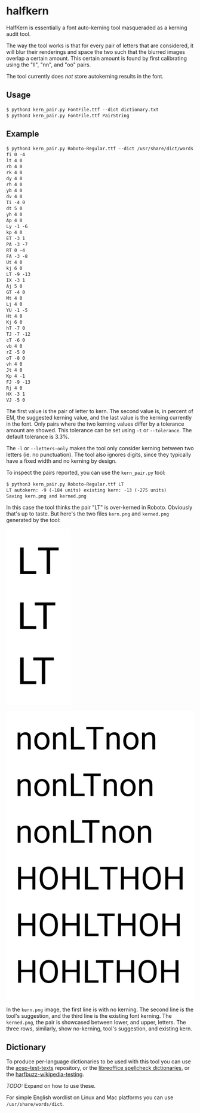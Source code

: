 # halfkern

HalfKern is essentially a font auto-kerning tool masqueraded as a
kerning audit tool.

The way the tool works is that for every pair of letters that
are considered, it will blur their renderings and space the
two such that the blurred images overlap a certain amount.
This certain amount is found by first calibrating using the
"ll", "nn", and "oo" pairs.

The tool currently does _not_ store autokerning results in the font.

## Usage

```
$ python3 kern_pair.py FontFile.ttf --dict dictionary.txt
$ python3 kern_pair.py FontFile.ttf PairString
```

## Example

```
$ python3 kern_pair.py Roboto-Regular.ttf --dict /usr/share/dict/words
fi 0 -4
lt 4 0
rb 4 0
rk 4 0
dy 4 0
rh 4 0
yb 4 0
dv 4 0
Ti -4 0
dt 5 0
yh 4 0
Ap 4 0
Ly -1 -6
kp 4 0
ET -3 1
PA -3 -7
RT 0 -4
FA -3 -8
Ut 4 0
kj 6 0
LT -9 -13
IX -3 1
Aj 5 0
GT -4 0
Mt 4 0
Lj 4 0
YU -1 -5
Ht 4 0
Kj 6 0
hT -7 0
TJ -7 -12
cT -6 0
vb 4 0
rZ -5 0
oT -8 0
vh 4 0
Jt 4 0
Kp 4 -1
FJ -9 -13
Rj 4 0
HX -3 1
VJ -5 0
```

The first value is the pair of letter to kern. The second value is, in percent
of EM, the suggested kerning value, and the last value is the kerning currently
in the font.  Only pairs where the two kerning values differ by a tolerance
amount are showed.  This tolerance can be set using `-t` or `--tolerance`.
The default tolerance is 3.3%.

The `-l` or `--letters-only` makes the tool only consider kerning between
two letters (ie. no punctuation).  The tool also ignores digits, since they
typically have a fixed width and no kerning by design.

To inspect the pairs reported, you can use the `kern_pair.py` tool:
```
$ python3 kern_pair.py Roboto-Regular.ttf LT
LT autokern: -9 (-184 units) existing kern: -13 (-275 units)
Saving kern.png and kerned.png
```
In this case the tool thinks the pair "LT" is over-kerned in Roboto.
Obviously that's up to taste. But here's the two files `kern.png`
and `kerned.png` generated by the tool:

![kern.png](/images/kern.png)

![kerned.png](/images/kerned.png)

In the `kern.png` image, the first line is with no kerning. The second line
is the tool's suggestion, and the third line is the existing font
kerning.  The `kerned.png`, the pair is showcased between lower, and upper,
letters.  The three rows, similarly, show no-kerning, tool's suggestion,
and existing kern.


## Dictionary

To produce per-language dictionaries to be used with this tool you can use the
[aosp-test-texts](https://github.com/googlefonts/aosp-test-texts)
repository, or the
[libreoffice spellcheck dictionaries](https://cgit.freedesktop.org/libreoffice/dictionaries/),
or the
[harfbuzz-wikipedia-testing](https://github.com/harfbuzz/harfbuzz-testing-wikipedia).

*TODO:* Expand on how to use these.

For simple English wordlist on Linux and Mac platforms you can use
`/usr/share/words/dict`.
